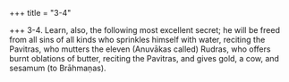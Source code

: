 +++
title = "3-4"

+++
3-4. Learn, also, the following most excellent secret; he will be freed from all sins of all kinds who sprinkles himself with water, reciting the Pavitras, who mutters the eleven (Anuvākas called) Rudras, who offers burnt oblations of butter, reciting the Pavitras, and gives gold, a cow, and sesamum (to Brāhmaṇas).
